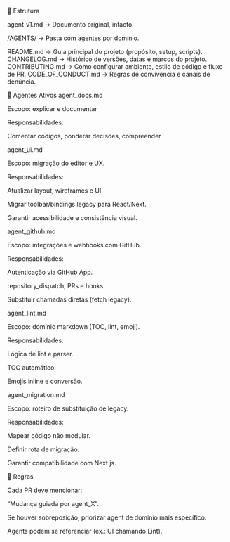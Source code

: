📌 Estrutura

agent_v1.md → Documento original, intacto.

/AGENTS/ → Pasta com agentes por domínio.

README.md → Guia principal do projeto (propósito, setup, scripts).
CHANGELOG.md → Histórico de versões, datas e marcos do projeto.
CONTRIBUTING.md → Como configurar ambiente, estilo de código e fluxo de PR.
CODE_OF_CONDUCT.md → Regras de convivência e canais de denúncia.

🤖 Agentes Ativos
agent_docs.md

Escopo: explicar e documentar

Responsabilidades:

Comentar códigos, ponderar decisões, compreender

agent_ui.md

Escopo: migração do editor e UX.

Responsabilidades:

Atualizar layout, wireframes e UI.

Migrar toolbar/bindings legacy para React/Next.

Garantir acessibilidade e consistência visual.

agent_github.md

Escopo: integrações e webhooks com GitHub.

Responsabilidades:

Autenticação via GitHub App.

repository_dispatch, PRs e hooks.

Substituir chamadas diretas (fetch legacy).

agent_lint.md

Escopo: domínio markdown (TOC, lint, emoji).

Responsabilidades:

Lógica de lint e parser.

TOC automático.

Emojis inline e conversão.

agent_migration.md

Escopo: roteiro de substituição de legacy.

Responsabilidades:

Mapear código não modular.

Definir rota de migração.

Garantir compatibilidade com Next.js.

📖 Regras

Cada PR deve mencionar:

“Mudança guiada por agent_X”.

Se houver sobreposição, priorizar agent de domínio mais específico.

Agents podem se referenciar (ex.: UI chamando Lint).
